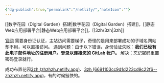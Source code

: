 ```yaml
---
{"dg-publish":true,"permalink":"/netlify/","noteIcon":""}
---
```


[[数字花园（Digital Garden）搭建\|数字花园（Digital Garden）搭建]]，[[静态Web应用部署平台\|静态Web应用部署平台]]，[[3zh/3zh\|3zh]]

[官网](https://app.netlify.com)
需要身份证认证，主站访问需要梯子，奇怪的是用来部署成功的子域名网站却不用，可以直接访问。
遇到问题：由于以下错误，身份验证失败：**我们已经有此电子邮件地址的注册用户。登录以连接您的 GitLab 帐户。**
解决：忘记密码重置密码登录就行。

成功布置花园[3zh (zhzhzh.netlify.app)](https://zhzhzh.netlify.app/)、[3zh (6691103cc9d1d223cd9c22f6--zhzhzh.netlify.app)](https://6691103cc9d1d223cd9c22f6--zhzhzh.netlify.app/)，有的时候挺快的。